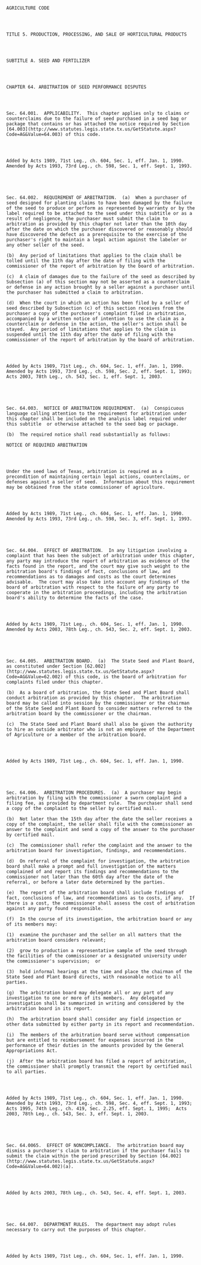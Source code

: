 ﻿
    
    
    	
    					
    
    
    AGRICULTURE CODE
    
      
    
    
    TITLE 5. PRODUCTION, PROCESSING, AND SALE OF HORTICULTURAL PRODUCTS
    
      
    
    
    SUBTITLE A. SEED AND FERTILIZER
    
      
    
    
    CHAPTER 64. ARBITRATION OF SEED PERFORMANCE DISPUTES
    
      
    
    
    Sec. 64.001.  APPLICABILITY.  This chapter applies only to claims or counterclaims due to the failure of seed purchased in a seed bag or package that contains or has attached the notice required by Section [64.003](http://www.statutes.legis.state.tx.us/GetStatute.aspx?Code=AG&Value=64.003) of this code.
    
    
    
    
    Added by Acts 1989, 71st Leg., ch. 604, Sec. 1, eff. Jan. 1, 1990.  Amended by Acts 1993, 73rd Leg., ch. 598, Sec. 1, eff. Sept. 1, 1993.
    
    
    
    
    
    Sec. 64.002.  REQUIREMENT OF ARBITRATION.  (a)  When a purchaser of seed designed for planting claims to have been damaged by the failure of the seed to produce or perform as represented by warranty or by the label required to be attached to the seed under this subtitle or as a result of negligence, the purchaser must submit the claim to arbitration as provided by this chapter not later than the 10th day after the date on which the purchaser discovered or reasonably should have discovered the defect as a prerequisite to the exercise of the purchaser's right to maintain a legal action against the labeler or any other seller of the seed.
    
    (b)  Any period of limitations that applies to the claim shall be tolled until the 11th day after the date of filing with the commissioner of the report of arbitration by the board of arbitration.
    
    (c)  A claim of damages due to the failure of the seed as described by Subsection (a) of this section may not be asserted as a counterclaim or defense in any action brought by a seller against a purchaser until the purchaser has submitted a claim to arbitration.
    
    (d)  When the court in which an action has been filed by a seller of seed described by Subsection (c) of this section receives from the purchaser a copy of the purchaser's complaint filed in arbitration, accompanied by a written notice of intention to use the claim as a counterclaim or defense in the action, the seller's action shall be stayed.  Any period of limitations that applies to the claim is suspended until the 11th day after the date of filing with the commissioner of the report of arbitration by the board of arbitration.
    
    
    
    
    Added by Acts 1989, 71st Leg., ch. 604, Sec. 1, eff. Jan. 1, 1990.  Amended by Acts 1993, 73rd Leg., ch. 598, Sec. 2, eff. Sept. 1, 1993;  Acts 2003, 78th Leg., ch. 543, Sec. 1, eff. Sept. 1, 2003.
    
    
    
    
    
    Sec. 64.003.  NOTICE OF ARBITRATION REQUIREMENT.  (a)  Conspicuous language calling attention to the requirement for arbitration under this chapter shall be included on the analysis label required under this subtitle  or otherwise attached to the seed bag or package.
    
    (b)  The required notice shall read substantially as follows:
    
    NOTICE OF REQUIRED ARBITRATION
    
      
    
    
    Under the seed laws of Texas, arbitration is required as a precondition of maintaining certain legal actions, counterclaims, or defenses against a seller of seed.  Information about this requirement may be obtained from the state commissioner of agriculture.
    
    
    
    
    Added by Acts 1989, 71st Leg., ch. 604, Sec. 1, eff. Jan. 1, 1990.  Amended by Acts 1993, 73rd Leg., ch. 598, Sec. 3, eff. Sept. 1, 1993.
    
    
    
    
    
    Sec. 64.004.  EFFECT OF ARBITRATION.  In any litigation involving a complaint that has been the subject of arbitration under this chapter, any party may introduce the report of arbitration as evidence of the facts found in the report, and the court may give such weight to the arbitration board's findings of fact, conclusions of law, and recommendations as to damages and costs as the court determines advisable.  The court may also take into account any findings of the board of arbitration with respect to the failure of any party to cooperate in the arbitration proceedings, including the arbitration board's ability to determine the facts of the case.
    
    
    
    
    Added by Acts 1989, 71st Leg., ch. 604, Sec. 1, eff. Jan. 1, 1990.  Amended by Acts 2003, 78th Leg., ch. 543, Sec. 2, eff. Sept. 1, 2003.
    
    
    
    
    
    Sec. 64.005.  ARBITRATION BOARD.  (a)  The State Seed and Plant Board, as constituted under Section [62.002](http://www.statutes.legis.state.tx.us/GetStatute.aspx?Code=AG&Value=62.002) of this code, is the board of arbitration for complaints filed under this chapter.
    
    (b)  As a board of arbitration, the State Seed and Plant Board shall conduct arbitration as provided by this chapter.  The arbitration board may be called into session by the commissioner or the chairman of the State Seed and Plant Board to consider matters referred to the arbitration board by the commissioner or the chairman.
    
    (c)  The State Seed and Plant Board shall also be given the authority to hire an outside arbitrator who is not an employee of the Department of Agriculture or a member of the arbitration board.
    
    
    
    
    Added by Acts 1989, 71st Leg., ch. 604, Sec. 1, eff. Jan. 1, 1990.
    
    
    
    
    
    Sec. 64.006.  ARBITRATION PROCEDURES.  (a)  A purchaser may begin arbitration by filing with the commissioner a sworn complaint and a filing fee, as provided by department rule.  The purchaser shall send a copy of the complaint to the seller by certified mail.
    
    (b)  Not later than the 15th day after the date the seller receives a copy of the complaint, the seller shall file with the commissioner an answer to the complaint and send a copy of the answer to the purchaser by certified mail.
    
    (c)  The commissioner shall refer the complaint and the answer to the arbitration board for investigation, findings, and recommendations.
    
    (d)  On referral of the complaint for investigation, the arbitration board shall make a prompt and full investigation of the matters complained of and report its findings and recommendations to the commissioner not later than the 60th day after the date of the referral, or before a later date determined by the parties.
    
    (e)  The report of the arbitration board shall include findings of fact, conclusions of law, and recommendations as to costs, if any.  If there is a cost, the commissioner shall assess the cost of arbitration against any party found responsible.
    
    (f)  In the course of its investigation, the arbitration board or any of its members may:
    
    (1)  examine the purchaser and the seller on all matters that the arbitration board considers relevant;
    
    (2)  grow to production a representative sample of the seed through the facilities of the commissioner or a designated university under the commissioner's supervision;  or
    
    (3)  hold informal hearings at the time and place the chairman of the State Seed and Plant Board directs, with reasonable notice to all parties.
    
    (g)  The arbitration board may delegate all or any part of any investigation to one or more of its members.  Any delegated investigation shall be summarized in writing and considered by the arbitration board in its report.
    
    (h)  The arbitration board shall consider any field inspection or other data submitted by either party in its report and recommendation.
    
    (i)  The members of the arbitration board serve without compensation but are entitled to reimbursement for expenses incurred in the performance of their duties in the amounts provided by the General Appropriations Act.
    
    (j)  After the arbitration board has filed a report of arbitration, the commissioner shall promptly transmit the report by certified mail to all parties.
    
    
    
    
    Added by Acts 1989, 71st Leg., ch. 604, Sec. 1, eff. Jan. 1, 1990.  Amended by Acts 1993, 73rd Leg., ch. 598, Sec. 4, eff. Sept. 1, 1993;  Acts 1995, 74th Leg., ch. 419, Sec. 2.25, eff. Sept. 1, 1995;  Acts 2003, 78th Leg., ch. 543, Sec. 3, eff. Sept. 1, 2003.
    
    
    
    
    
    Sec. 64.0065.  EFFECT OF NONCOMPLIANCE.  The arbitration board may dismiss a purchaser's claim to arbitration if the purchaser fails to submit the claim within the period prescribed by Section [64.002](http://www.statutes.legis.state.tx.us/GetStatute.aspx?Code=AG&Value=64.002)(a).
    
    
    
    
    Added by Acts 2003, 78th Leg., ch. 543, Sec. 4, eff. Sept. 1, 2003.
    
    
    
    
    
    Sec. 64.007.  DEPARTMENT RULES.  The department may adopt rules necessary to carry out the purposes of this chapter.
    
    
    
    
    Added by Acts 1989, 71st Leg., ch. 604, Sec. 1, eff. Jan. 1, 1990.
    
    
    
    
    				
